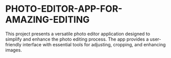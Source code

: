 # PHOTO-EDITOR-APP-FOR-AMAZING-EDITING
This project presents a versatile photo editor application designed to simplify and enhance the photo editing process. The app provides a user-friendly interface with essential tools for adjusting, cropping, and enhancing images.
